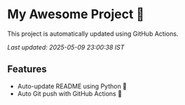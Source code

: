 # My Awesome Project 🚀

This project is automatically updated using GitHub Actions.

_Last updated: 2025-05-09 23:00:38 IST_

## Features
- Auto-update README using Python 🐍
- Auto Git push with GitHub Actions 🤖
